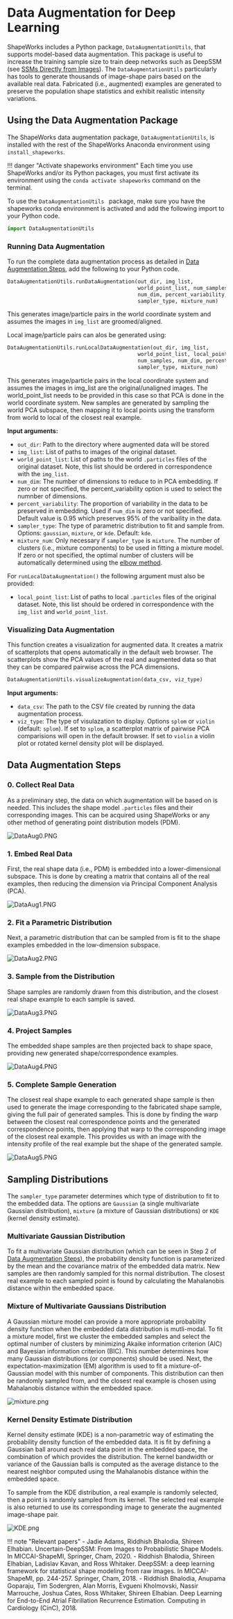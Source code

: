 # Data Augmentation for Deep Learning

ShapeWorks includes a Python package, `DataAugmentationUtils`, that supports model-based data augmentation. This package is useful to increase the training sample size to train deep networks such as DeepSSM (see [SSMs Directly from Images](../deep-learning/deep-ssm.md)). The `DataAugmentationUtils` particularly has tools to generate thousands of image-shape pairs based on the available real data. Fabricated (i.e., augmented) examples are generated to preserve the population shape statistics and exhibit realistic intensity variations.

## Using the Data Augmentation Package

The ShapeWorks data augmentation package, `DataAugmentationUtils`, is installed with the rest of the ShapeWorks Anaconda environment using `install_shapeworks`.


!!! danger "Activate shapeworks environment"
    Each time you use ShapeWorks and/or its Python packages, you must first activate its environment using the `conda activate shapeworks` command on the terminal.


To use the `DataAugmentationUtils ` package, make sure you have the shapeworks conda environment is activated and add the following import to your Python code.

```python
import DataAugmentationUtils
```


### Running Data Augmentation

To run the complete data augmentation process as detailed in [Data Augmentation Steps](#data-augmentation-steps), add the following to your Python code.


```python
DataAugmentationUtils.runDataAugmentation(out_dir, img_list, 
                                          world_point_list, num_samples, 
                                          num_dim, percent_variability, 
                                          sampler_type, mixture_num)
```

This generates image/particle pairs in the world coordinate system and assumes the images in `img_list` are groomed/aligned.

Local image/particle pairs can alos be generated using:

```python
DataAugmentationUtils.runLocalDataAugmentation(out_dir, img_list, 
                                          world_point_list, local_point_list, 
                                          num_samples, num_dim, percent_variability, 
                                          sampler_type, mixture_num)
```
This generates image/particle pairs in the local coordinate system and assumes the images in img_list are the original/unaligned images. The world_point_list needs to be provided in this case so that PCA is done in the world coordinate system. New samples are generated by sampling the world PCA subspace, then mapping it to local points using the transform from world to local of the closest real example.



**Input arguments:**

* `out_dir`: Path to the directory where augmented data will be stored
* `img_list`: List of paths to images of the original dataset.
* `world_point_list`: List of paths to the world `.particles` files of the original dataset. Note, this list should be ordered in correspondence with the `img_list`.
* `num_dim`: The number of dimensions to reduce to in PCA embedding. If zero or not specified, the percent_variability option is used to select the numnber of dimensions.
* `percent_variability`: The proportion of variability in the data to be preserved in embedding. Used if `num_dim` is zero or not specified. Default value is 0.95 which preserves 95% of the varibaility in the data.
* `sampler_type`: The type of parametric distribution to fit and sample from. Options: `gaussian`, `mixture`, or `kde`. Default: `kde`.
* `mixture_num`: Only necessary if `sampler_type` is `mixture`. The number of clusters (i.e., mixture components) to be used in fitting a mixture model. If zero or not specified, the optimal number of clusters will be automatically determined using the [elbow method](https://en.wikipedia.org/wiki/Elbow_method_(clustering)).

For `runLocalDataAugmentation()` the following argument must also be provided:
* `local_point_list`: List of paths to local `.particles` files of the original dataset. Note, this list should be ordered in correspondence with the `img_list` and `world_point_list`.

### Visualizing Data Augmentation

This function creates a visualization for augmented data. It creates a matrix of scatterplots that opens automatically in the default web browser. The scatterplots show the PCA values of the real and augmented data so that they can be compared pairwise across the PCA dimensions.


```python
DataAugmentationUtils.visualizeAugmentation(data_csv, viz_type)
```

**Input arguments:**

* `data_csv`: The path to the CSV file created by running the data augmentation process.
* `viz_type`: The type of visulazation to display. Options `splom` or `violin` (default: `splom`). If set to `splom`, a scatterplot matrix of pairwise PCA comparisions will open in the default browser. If set to `violin` a violin plot or rotated kernel density plot will be displayed. 


## Data Augmentation Steps

### 0. Collect Real Data

As a preliminary step, the data on which augmentation will be based on is needed. This includes the shape model `.particles` files and their corresponding images. This can be acquired using ShapeWorks or any other method of generating point distribution models (PDM).

![DataAug0.PNG](../img/deep-learning/DataAug0.PNG)

### 1. Embed Real Data

First, the real shape data (i.e., PDM) is embedded into a lower-dimensional subspace. This is done by creating a matrix that contains all of the real examples, then reducing the dimension via Principal Component Analysis (PCA).

![DataAug1.PNG](../img/deep-learning/DataAug1.PNG)

### 2. Fit a Parametric Distribution

Next, a parametric distribution that can be sampled from is fit to the shape examples embedded in the low-dimension subspace.

![DataAug2.PNG](../img/deep-learning/DataAug2.PNG)

### 3. Sample from the Distribution 

Shape samples are randomly drawn from this distribution, and the closest real shape example to each sample is saved.

![DataAug3.PNG](../img/deep-learning/DataAug3.PNG)

### 4. Project Samples

The embedded shape samples are then projected back to shape space, providing new generated shape/correspondence examples.

![DataAug4.PNG](../img/deep-learning/DataAug4.PNG)

### 5. Complete Sample Generation

The closest real shape example to each generated shape sample is then used to generate the image corresponding to the fabricated shape sample, giving the full pair of generated samples. This is done by finding the warp between the closest real correspondence points and the generated correspondence points, then applying that warp to the corresponding image of the closest real example. This provides us with an image with the intensity profile of the real example but the shape of the generated sample. 

![DataAug5.PNG](../img/deep-learning/DataAug5.PNG)

## Sampling Distributions

The `sampler_type` parameter determines which type of distribution to fit to the embedded data. The options are `Gaussian` (a single multivariate Gaussian distribution), `mixture` (a mixture of Gaussian distributions) or `KDE` (kernel density estimate).

### Multivariate Gaussian Distribution

To fit a multivariate Gaussian distribution (which can be seen in Step 2 of [Data Augmentation Steps](#data-augmentation-steps)), the probability density function is parameterized by the mean and the covariance matrix of the embedded data matrix. New samples are then randomly sampled for this normal distribution. The closest real example to each sampled point is found by calculating the Mahalanobis distance within the embedded space. 

### Mixture of Multivariate Gaussians Distribution

A Gaussian mixture model can provide a more appropriate probability density function when the embedded data distribution is mutli-modal. To fit a mixture model, first we cluster the embedded samples and select the optimal number of clusters by minimizing Akaike information criterion (AIC) and Bayesian information criterion (BIC). This number determines how many Gaussian distributions (or components) should be used. Next, the expectation-maximization (EM) algorithm is used to fit a mixture-of-Gaussian model with this number of components. This distribution can then be randomly sampled from, and the closest real example is chosen using Mahalanobis distance within the embedded space.  

![mixture.png](../img/deep-learning/mixture.png)

### Kernel Density Estimate Distribution

Kernel density estimate (KDE) is a non-parametric way of estimating the probability density function of the embedded data. It is fit by defining a Gaussian ball around each real data point in the embedded space, the combination of which provides the distribution. The kernel bandwidth or variance of the Gaussian balls is computed as the average distance to the nearest neighbor computed using the Mahalanobis distance within the embedded space.  


To sample from the KDE distribution, a real example is randomly selected, then a point is randomly sampled from its kernel. The selected real example is also returned to use its corresponding image to generate the augmented image-shape pair.

![KDE.png](../img/deep-learning/KDE.png)


!!! note "Relevant papers"
    - Jadie Adams, Riddhish Bhalodia, Shireen Elhabian. Uncertain-DeepSSM: From Images to Probabilistic Shape Models. In MICCAI-ShapeMI, Springer, Cham, 2020.
    - Riddhish Bhalodia, Shireen Elhabian, Ladislav Kavan, and Ross Whitaker. DeepSSM: a deep learning framework for statistical shape modeling from raw images. In MICCAI-ShapeMI, pp. 244-257. Springer, Cham, 2018.
    - Riddhish Bhalodia, Anupama Goparaju, Tim Sodergren, Alan Morris, Evgueni Kholmovski, Nassir Marrouche, Joshua Cates, Ross Whitaker, Shireen Elhabian. Deep Learning for End-to-End Atrial Fibrillation Recurrence Estimation. Computing in Cardiology (CinC), 2018.

